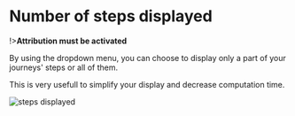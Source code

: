 # Number of steps displayed

!>**Attribution must be activated**

By using the dropdown menu, you can choose to display only a part of your journeys' steps or all of them. 


This is very usefull to simplify your display and decrease computation time.

![steps displayed](images/steps_displayed.gif)
